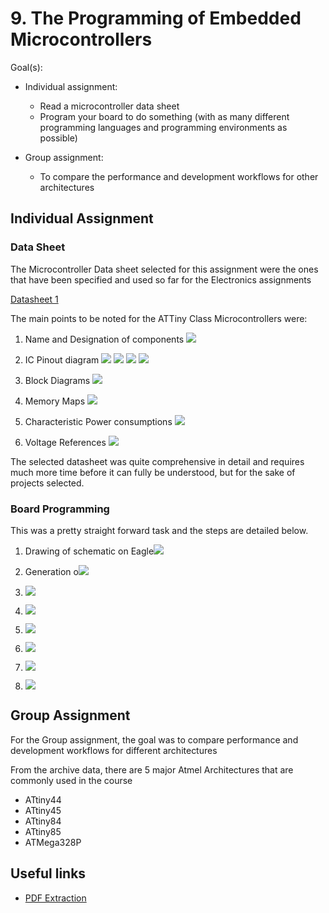 # 9. The Programming of Embedded Microcontrollers

Goal(s):

- Individual assignment:
  - Read a microcontroller data sheet
  - Program your board to do something (with as many different programming languages and programming environments as possible)

- Group assignment:
  - To compare the performance and development workflows for other architectures

## Individual Assignment

### Data Sheet

The Microcontroller Data sheet selected for this assignment were the ones that have been specified and used so far for the Electronics assignments

[Datasheet 1](http://ww1.microchip.com/downloads/en/DeviceDoc/Atmel-42721C-AVR-ATtiny417-814-816-817-Datasheet_Complete.pdf "Opens in a new tab") 

The main points to be noted for the ATTiny Class Microcontrollers were:

1. Name and Designation of components ![](../images/week09/1A.png)

2. IC Pinout diagram ![](../images/week09/1B1.png) ![](../images/week09/1B2.png) ![](../images/week09/1B3.png) ![](../images/week09/1B4.png)

3. Block Diagrams ![](../images/week09/1C.png)

4. Memory Maps ![](../images/week09/1D.png)

5. Characteristic Power consumptions ![](../images/week09/1E.png)

6. Voltage References ![](../images/week09/1F.png)

The selected datasheet was quite comprehensive in detail and requires much more time before it can fully be understood, but for the sake of projects selected.

### Board Programming

This was a pretty straight forward task and the steps are detailed below.

1. Drawing of schematic on Eagle![](../images/week09/2A.png)

2. Generation o![](../images/week09/2A.png)

3. ![](../images/week09/2A.png)

4. ![](../images/week09/2A.png)

5. ![](../images/week09/2A.png)

6. ![](../images/week09/2A.png)

7. ![](../images/week09/2A.png)

8. ![](../images/week09/2A.png)

## Group Assignment

For the Group assignment, the goal was to compare performance and development workflows for different architectures

From the archive data, there are 5 major Atmel Architectures that are commonly used in the course

- ATtiny44
- ATtiny45
- ATtiny84
- ATtiny85
- ATMega328P

## Useful links

- [PDF Extraction](https://tools.pdf24.org/en/extract-images)